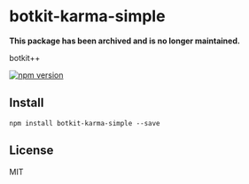 # botkit-karma-simple

**This package has been archived and is no longer maintained.**

botkit++

[![npm version](https://badge.fury.io/js/botkit-karma-simple.svg)](https://badge.fury.io/js/botkit-karma-simple)

## Install

    npm install botkit-karma-simple --save

## License

MIT
